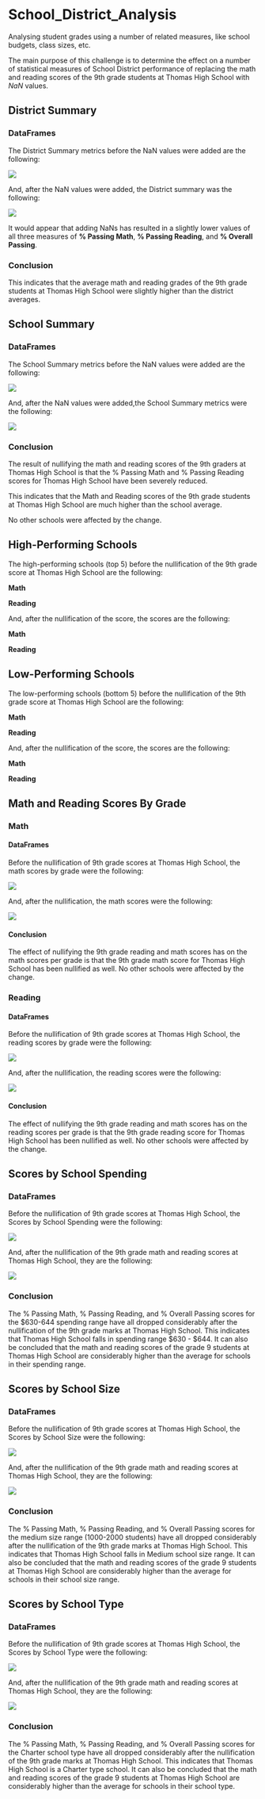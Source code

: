 # School_District_Analysis

Analysing student grades using a number of related measures, like school budgets, class sizes, etc.

The main purpose of this challenge is to determine the effect on a number of statistical measures of School District performance of replacing the math and reading scores of the 9th grade students at Thomas High School with *NaN* values.


## District Summary

### DataFrames

The District Summary metrics before the NaN values were added are the following:

![](pics/District_Summary_original.png)

And, after the NaN values were added, the District summary was the following:

![](pics/District_Summary_with_NaNs.png)

It would appear that adding NaNs has resulted in a slightly lower values of all three measures of __% Passing Math__, __% Passing Reading__, and __% Overall Passing__.

### Conclusion

This indicates that the average math and reading grades of the 9th grade students at Thomas High School were slightly higher than the district averages.

## School Summary

### DataFrames

The School Summary metrics before the NaN values were added are the following:

![](pics/School_summary_Original.PNG)

And, after the NaN values were added,the School Summary metrics were the following:

![](pics/School_summary_with_NaNs.PNG)

### Conclusion

The result of nullifying the math and reading scores of the 9th graders at Thomas High School is that the % Passing Math and % Passing Reading scores for Thomas High School have been severely reduced. 

This indicates that the Math and Reading scores of the 9th grade students at Thomas High School are much higher than the school average. 

No other schools were affected by the change.

## High-Performing Schools

The high-performing schools (top 5) before the nullification of the 9th grade score at Thomas High School are the following:

**Math**

**Reading**


And, after the nullification of the score, the scores are the following:

**Math**

**Reading**


## Low-Performing Schools

The low-performing schools (bottom 5) before the nullification of the 9th grade score at Thomas High School are the following:

**Math**

**Reading**


And, after the nullification of the score, the scores are the following:

**Math**

**Reading**




## Math and Reading Scores By Grade

### Math

#### DataFrames

Before the nullification of 9th grade scores at Thomas High School, the math scores by grade were the following:

![](pics/Math_Scores_By_Grade_Original.png)

And, after the nullification, the math scores were the following:

![](pics/Math_Scores_By_Grade_with_NaNs.png)

#### Conclusion

The effect of nullifying the 9th grade reading and math scores has on the math scores per grade is that the 9th grade math score for Thomas High School has been nullified as well. No other schools were affected by the change.

### Reading

#### DataFrames

Before the nullification of 9th grade scores at Thomas High School, the reading scores by grade were the following:

![](pics/Reading_Scores_By_Grade_Original.png)

And, after the nullification, the reading scores were the following:

![](pics/Reading_Scores_By_Grade_with_NaNs.png)

#### Conclusion

The effect of nullifying the 9th grade reading and math scores has on the reading scores per grade is that the 9th grade reading score for Thomas High School has been nullified as well. No other schools were affected by the change.

## Scores by School Spending

### DataFrames

Before the nullification of 9th grade scores at Thomas High School, the Scores by School Spending were the following:

![](pics/Scores_by_School_Spending_Original.png)

And, after the nullification of the 9th grade math and reading scores at Thomas High School, they are the following:

![](pics/Scores_by_School_Spending_with_NaNs.png)

### Conclusion

The % Passing Math, % Passing Reading, and % Overall Passing scores for the $630-644 spending range have all dropped considerably after the nullification of the 9th grade marks at Thomas High School. This indicates that Thomas High School falls in spending range $630 - $644. It can also be concluded that the math and reading scores of the grade 9 students at Thomas High School are considerably higher than the average for schools in their spending range.

## Scores by School Size

### DataFrames

Before the nullification of 9th grade scores at Thomas High School, the Scores by School Size were the following:

![](pics/Scores_by_School_Size_Original.png)

And, after the nullification of the 9th grade math and reading scores at Thomas High School, they are the following:

![](pics/Scores_by_School_Size_with_NaNs.png)

### Conclusion

The % Passing Math, % Passing Reading, and % Overall Passing scores for the medium size range (1000-2000 students) have all dropped considerably after the nullification of the 9th grade marks at Thomas High School. This indicates that Thomas High School falls in Medium school size range. It can also be concluded that the math and reading scores of the grade 9 students at Thomas High School are considerably higher than the average for schools in their school size range.

## Scores by School Type

### DataFrames

Before the nullification of 9th grade scores at Thomas High School, the Scores by School Type were the following:

![](pics/Scores_by_School_Type_Original.png)

And, after the nullification of the 9th grade math and reading scores at Thomas High School, they are the following:

![](pics/Scores_by_School_Type_with_NaNs.png)

### Conclusion

The % Passing Math, % Passing Reading, and % Overall Passing scores for the Charter school type have all dropped considerably after the nullification of the 9th grade marks at Thomas High School. This indicates that Thomas High School is a Charter type school. It can also be concluded that the math and reading scores of the grade 9 students at Thomas High School are considerably higher than the average for schools in their school type.
